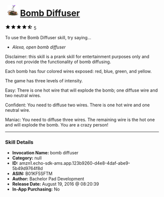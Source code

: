 # &nbsp;<img src="skill_icon" alt="Bomb Diffuser icon" width="36"> [Bomb Diffuser](http://alexa.amazon.com/#skills/amzn1.echo-sdk-ams.app.123b9260-d4e8-4daf-abe9-5b49d9764f8d)
![4.1 stars](../../images/ic_star_black_18dp_1x.png)![4.1 stars](../../images/ic_star_black_18dp_1x.png)![4.1 stars](../../images/ic_star_black_18dp_1x.png)![4.1 stars](../../images/ic_star_black_18dp_1x.png)![4.1 stars](../../images/ic_star_half_black_18dp_1x.png) 5

To use the Bomb Diffuser skill, try saying...

* *Alexa, open bomb diffuser*

Disclaimer: this skill is a prank skill for entertainment purposes only and does not provide the functionality of bomb diffusing.

Each bomb has four colored wires exposed: red, blue, green, and yellow.

The game has three levels of intensity.

Easy: There is one hot wire that will explode the bomb; one diffuse wire and two neutral wires.

Confident: You need to diffuse two wires.  There is one hot wire and one neutral wire.

Maniac: You need to diffuse three wires. The remaining wire is the hot one and will explode the bomb.  You are a crazy person!

***

### Skill Details

* **Invocation Name:** bomb diffuser
* **Category:** null
* **ID:** amzn1.echo-sdk-ams.app.123b9260-d4e8-4daf-abe9-5b49d9764f8d
* **ASIN:** B01KF5SFTM
* **Author:** Bachelor Pad Development
* **Release Date:** August 19, 2016 @ 08:20:39
* **In-App Purchasing:** No
